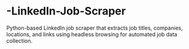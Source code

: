 # -LinkedIn-Job-Scraper
Python-based LinkedIn job scraper that extracts job titles, companies, locations, and links using headless browsing for automated job data collection.
